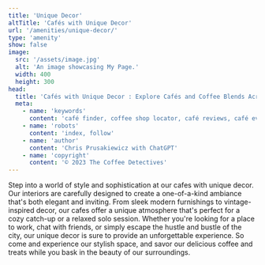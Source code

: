 ```yaml
---
title: 'Unique Decor'
altTitle: 'Cafés with Unique Decor'
url: '/amenities/unique-decor/'
type: 'amenity'
show: false
image:
  src: '/assets/image.jpg'
  alt: 'An image showcasing My Page.'
  width: 400
  height: 300
head:
  title: 'Cafés with Unique Decor : Explore Cafés and Coffee Blends Across Tyne & Wear'
  meta:
    - name: 'keywords'
      content: 'café finder, coffee shop locator, café reviews, café events, café news, speciality coffee, café blog, coffee culture'
    - name: 'robots'
      content: 'index, follow'
    - name: 'author'
      content: 'Chris Prusakiewicz with ChatGPT'
    - name: 'copyright'
      content: '© 2023 The Coffee Detectives'
---
```


<p>Step into a world of style and sophistication at our cafes with unique decor. Our interiors are carefully designed to create a one-of-a-kind ambiance that's both elegant and inviting. From sleek modern furnishings to vintage-inspired decor, our cafes offer a unique atmosphere that's perfect for a cozy catch-up or a relaxed solo session. Whether you're looking for a place to work, chat with friends, or simply escape the hustle and bustle of the city, our unique decor is sure to provide an unforgettable experience. So come and experience our stylish space, and savor our delicious coffee and treats while you bask in the beauty of our surroundings.</p>